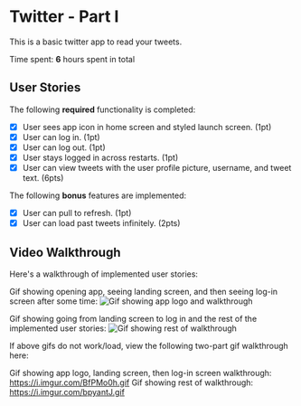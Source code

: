 # Twitter - Part I

This is a basic twitter app to read your tweets.

Time spent: **6** hours spent in total

## User Stories

The following **required** functionality is completed:

- [x] User sees app icon in home screen and styled launch screen. (1pt)
- [x] User can log in. (1pt)
- [x] User can log out. (1pt)
- [x] User stays logged in across restarts. (1pt)
- [x] User can view tweets with the user profile picture, username, and tweet text. (6pts)

The following **bonus** features are implemented:

- [x] User can pull to refresh. (1pt)
- [x] User can load past tweets infinitely. (2pts)

## Video Walkthrough

Here's a walkthrough of implemented user stories:

Gif showing opening app, seeing landing screen, and then seeing log-in screen after some time:
![Gif showing app logo and walkthrough](https://i.imgur.com/BfPMo0h.gif)

Gif showing going from landing screen to log in and the rest of the implemented user stories:
![Gif showing rest of walkthrough](https://i.imgur.com/bpyantJ.gif)


If above gifs do not work/load, view the following two-part gif walkthrough here:

Gif showing app logo, landing screen, then log-in screen walkthrough:
https://i.imgur.com/BfPMo0h.gif
Gif showing rest of walkthrough:
https://i.imgur.com/bpyantJ.gif
